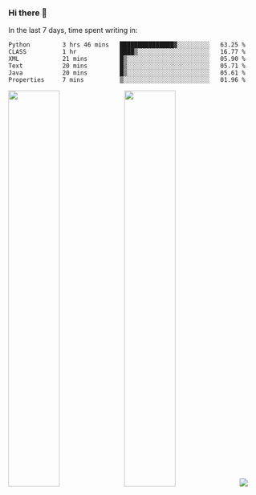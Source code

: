 ### Hi there 👋

In the last 7 days, time spent writing in:

<!--START_SECTION:waka-->

```text
Python         3 hrs 46 mins   ███████████████▓░░░░░░░░░   63.25 %
CLASS          1 hr            ████▒░░░░░░░░░░░░░░░░░░░░   16.77 %
XML            21 mins         █▒░░░░░░░░░░░░░░░░░░░░░░░   05.90 %
Text           20 mins         █▒░░░░░░░░░░░░░░░░░░░░░░░   05.71 %
Java           20 mins         █▒░░░░░░░░░░░░░░░░░░░░░░░   05.61 %
Properties     7 mins          ▒░░░░░░░░░░░░░░░░░░░░░░░░   01.96 %
```

<!--END_SECTION:waka-->

<img src="https://wakatime.com/share/@jimtje/5d0c92de-08f8-4a72-8f2f-6a9693d1e318.svg" width=45% height=45%> <img src="https://wakatime.com/share/@jimtje/501498ae-bda5-4da7-a89d-b40bcdd5556d.svg" width=45% height=45%>
![](https://hit.yhype.me/github/profile?user_id=43537315)
